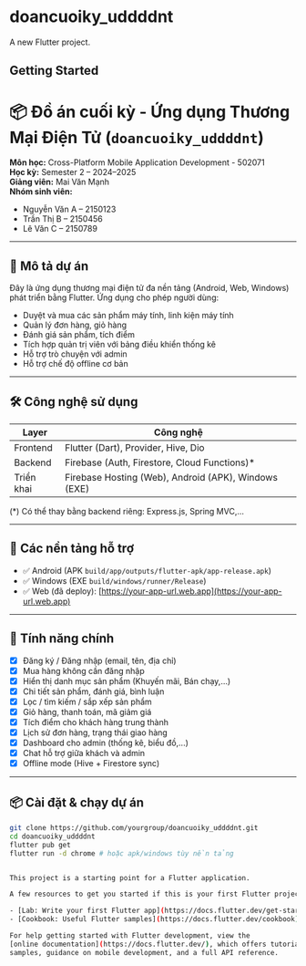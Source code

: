# doancuoiky_uddddnt

A new Flutter project.

## Getting Started
# 📦 Đồ án cuối kỳ - Ứng dụng Thương Mại Điện Tử (`doancuoiky_uddddnt`)

**Môn học:** Cross-Platform Mobile Application Development - 502071  
**Học kỳ:** Semester 2 – 2024–2025  
**Giảng viên:** Mai Văn Mạnh  
**Nhóm sinh viên:**  
- Nguyễn Văn A – 2150123  
- Trần Thị B – 2150456  
- Lê Văn C – 2150789

---

## 🚀 Mô tả dự án

Đây là ứng dụng thương mại điện tử đa nền tảng (Android, Web, Windows) phát triển bằng Flutter. Ứng dụng cho phép người dùng:
- Duyệt và mua các sản phẩm máy tính, linh kiện máy tính
- Quản lý đơn hàng, giỏ hàng
- Đánh giá sản phẩm, tích điểm
- Tích hợp quản trị viên với bảng điều khiển thống kê
- Hỗ trợ trò chuyện với admin
- Hỗ trợ chế độ offline cơ bản

---

## 🛠️ Công nghệ sử dụng

| Layer | Công nghệ |
|-------|-----------|
| Frontend | Flutter (Dart), Provider, Hive, Dio |
| Backend | Firebase (Auth, Firestore, Cloud Functions)* |
| Triển khai | Firebase Hosting (Web), Android (APK), Windows (EXE) |

(*) Có thể thay bằng backend riêng: Express.js, Spring MVC,...

---

## 📲 Các nền tảng hỗ trợ

- ✅ Android (APK `build/app/outputs/flutter-apk/app-release.apk`)
- ✅ Windows (EXE `build/windows/runner/Release`)
- ✅ Web (đã deploy): [https://your-app-url.web.app](https://your-app-url.web.app)

---

## 🧪 Tính năng chính

- [x] Đăng ký / Đăng nhập (email, tên, địa chỉ)
- [x] Mua hàng không cần đăng nhập
- [x] Hiển thị danh mục sản phẩm (Khuyến mãi, Bán chạy,...)
- [x] Chi tiết sản phẩm, đánh giá, bình luận
- [x] Lọc / tìm kiếm / sắp xếp sản phẩm
- [x] Giỏ hàng, thanh toán, mã giảm giá
- [x] Tích điểm cho khách hàng trung thành
- [x] Lịch sử đơn hàng, trạng thái giao hàng
- [x] Dashboard cho admin (thống kê, biểu đồ,...)
- [x] Chat hỗ trợ giữa khách và admin
- [x] Offline mode (Hive + Firestore sync)

---

## 📦 Cài đặt & chạy dự án

```bash
git clone https://github.com/yourgroup/doancuoiky_uddddnt.git
cd doancuoiky_uddddnt
flutter pub get
flutter run -d chrome # hoặc apk/windows tùy nền tảng


This project is a starting point for a Flutter application.

A few resources to get you started if this is your first Flutter project:

- [Lab: Write your first Flutter app](https://docs.flutter.dev/get-started/codelab)
- [Cookbook: Useful Flutter samples](https://docs.flutter.dev/cookbook)

For help getting started with Flutter development, view the
[online documentation](https://docs.flutter.dev/), which offers tutorials,
samples, guidance on mobile development, and a full API reference.
